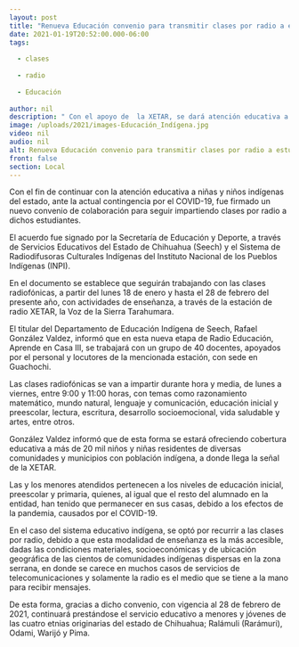 ```yaml
---
layout: post
title: "Renueva Educación convenio para transmitir clases por radio a estudiantes indígenas de la sierra"
date: 2021-01-19T20:52:00.000-06:00
tags:
  
  - clases
  
  - radio
  
  - Educación
  
author: nil
description: " Con el apoyo de  la XETAR, se dará atención educativa a más de 20 mil alumnos y alumnas de diversas comunidades serranas, a través del programa Radio Educación, Aprende en Casas III"
image: /uploads/2021/images-Educación_Indígena.jpg
video: nil
audio: nil
alt: Renueva Educación convenio para transmitir clases por radio a estudiantes indígenas de la sierra
front: false
section: Local
---
```


Con el fin de continuar con la atención educativa a niñas y niños indígenas del estado, ante la actual contingencia por el COVID-19, fue firmado un nuevo convenio de colaboración para seguir impartiendo clases por radio a dichos estudiantes.

El acuerdo fue signado por la Secretaría de Educación y Deporte, a través de Servicios Educativos del Estado de Chihuahua (Seech) y el Sistema de Radiodifusoras Culturales Indígenas del Instituto Nacional de los Pueblos Indígenas (INPI).

En el documento se establece que seguirán trabajando con las clases radiofónicas, a partir del lunes 18 de enero y hasta el 28 de febrero del presente año, con actividades de enseñanza, a través de la estación de radio XETAR, la Voz de la Sierra Tarahumara.

El titular del Departamento de Educación Indígena de Seech, Rafael González Valdez, informó que en esta nueva etapa de Radio Educación, Aprende en Casa III, se trabajará con un grupo de 40 docentes, apoyados por el personal y locutores de la mencionada estación, con sede en Guachochi.

Las clases radiofónicas se van a impartir durante hora y media, de lunes a viernes, entre 9:00 y 11:00 horas, con temas como razonamiento matemático, mundo natural, lenguaje y comunicación, educación inicial y preescolar, lectura, escritura, desarrollo socioemocional, vida saludable y artes, entre otros.

González Valdez informó que de esta forma se estará ofreciendo cobertura educativa a más de 20 mil niños y niñas residentes de diversas comunidades y municipios con población indígena, a donde llega la señal de la XETAR.

Las y los menores atendidos pertenecen a los niveles de educación inicial, preescolar y primaria, quienes, al igual que el resto del alumnado en la entidad, han tenido que permanecer en sus casas, debido a los efectos de la pandemia, causados por el COVID-19.

En el caso del sistema educativo indígena, se optó por recurrir a las clases por radio, debido a que esta modalidad de enseñanza es la más accesible, dadas las condiciones materiales, socioeconómicas y de ubicación geográfica de las cientos de comunidades indígenas dispersas en la zona serrana, en donde se carece en muchos casos de servicios de telecomunicaciones y solamente la radio es el medio que se tiene a la mano para recibir mensajes.

De esta forma, gracias a dicho convenio, con vigencia al 28 de febrero de 2021, continuará prestándose el servicio educativo a menores y jóvenes de las cuatro etnias originarias del estado de Chihuahua; Ralámuli (Rarámuri), Odami, Warijó y Pima.